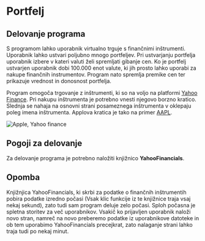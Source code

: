 # Portfelj

## Delovanje programa

S programom lahko uporabnik virtualno trguje s finančnimi inštrumenti. 
Uporabnik lahko ustvari poljubno mnogo portfeljev. Pri ustvarjanju portfelja uporabnik izbere v kateri valuti želi spremljati gibanje cen. Ko je portfelj ustvarjen uporabnik dobi 100.000 enot valute, ki jih prosto lahko uporabi za nakupe finančnih instrumentov. Program nato spremlja premike cen ter prikazuje vrednost in donosnost portfelja. 

Program omogoča trgovanje z inštrumenti, ki so na voljo na platformi [Yahoo Finance](https://finance.yahoo.com/).
Pri nakupu inštrumenta je potrebno vnesti njegovo borzno kratico. Slednja se nahaja na osnovni strani posameznega inštrumenta v oklepaju poleg imena inštrumenta. Applova kratica je tako na primer [AAPL](https://finance.yahoo.com/quote/AAPL/).


![Apple, Yahoo finance](https://i.ibb.co/8czyg4m/apple.png)


## Pogoji za delovanje
Za delovanje programa je potrebno naložiti knjižnico **YahooFinancials**.

## Opomba
Knjižnjica YahooFinancials, ki skrbi za podatke o finančnih inštrumentih pobira podatke izredno počasi (Vsak klic funkcije iz te knjižnice traja vsaj nekaj sekund), zato tudi sam program deluje zelo počasi. Sploh počasna je spletna storitev za več uporabnikov. Vsakič ko prijavljen uporabnik naloži novo stran, namreč na novo preberemo podatke iz uporabnikove datoteke in ob tem uporabimo YahooFinancials precejkrat, zato nalaganje strani lahko traja tudi po nekaj minut. 